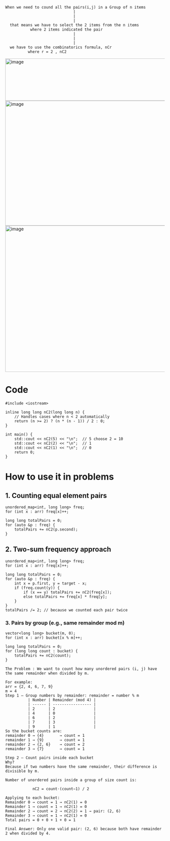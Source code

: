 ```
When we need to cound all the pairs(i,j) in a Group of n items
                              |
                              |
                              |
  that means we have to select the 2 items from the n items
           where 2 items indicated the pair
                              |
                              |
                              |
  we have to use the combinatorics formula, nCr
          where r = 2 , nC2
```

<img width="773" height="133" alt="image" src="https://github.com/user-attachments/assets/e642bbbb-cad4-4f9e-8071-9ab464f01862" />

<img width="740" height="393" alt="image" src="https://github.com/user-attachments/assets/37eff08f-83f2-4c3a-9783-44864b6d0073" />
<img width="553" height="461" alt="image" src="https://github.com/user-attachments/assets/0d16e45d-69ec-42bc-a634-ab7843fb0c20" />


# Code
```
#include <iostream>

inline long long nC2(long long n) {
    // Handles cases where n < 2 automatically
    return (n >= 2) ? (n * (n - 1)) / 2 : 0;
}

int main() {
    std::cout << nC2(5) << "\n";  // 5 choose 2 = 10
    std::cout << nC2(2) << "\n";  // 1
    std::cout << nC2(1) << "\n";  // 0
    return 0;
}

```

# How to use it in problems
## 1. Counting equal element pairs
```
unordered_map<int, long long> freq;
for (int x : arr) freq[x]++;

long long totalPairs = 0;
for (auto &p : freq) {
    totalPairs += nC2(p.second);
}
```

## 2. Two-sum frequency approach
```
unordered_map<int, long long> freq;
for (int x : arr) freq[x]++;

long long totalPairs = 0;
for (auto &p : freq) {
    int x = p.first, y = target - x;
    if (freq.count(y)) {
        if (x == y) totalPairs += nC2(freq[x]);
        else totalPairs += freq[x] * freq[y];
    }
}
totalPairs /= 2; // because we counted each pair twice
```

### 3. Pairs by group (e.g., same remainder mod m)
```
vector<long long> bucket(m, 0);
for (int x : arr) bucket[x % m]++;

long long totalPairs = 0;
for (long long count : bucket) {
    totalPairs += nC2(count);
}

The Problem : We want to count how many unordered pairs (i, j) have the same remainder when divided by m.

For example:
arr = {2, 4, 6, 7, 9}
m = 4
Step 1 — Group numbers by remainder: remainder = number % m
          | Number | Remainder (mod 4) |
          | ------ | ----------------- |
          | 2      | 2                 |
          | 4      | 0                 |
          | 6      | 2                 |
          | 7      | 3                 |
          | 9      | 1                 |
So the bucket counts are:
remainder 0 → {4}       → count = 1
remainder 1 → {9}       → count = 1
remainder 2 → {2, 6}    → count = 2
remainder 3 → {7}       → count = 1

Step 2 — Count pairs inside each bucket
Why?
Because if two numbers have the same remainder, their difference is divisible by m.

Number of unordered pairs inside a group of size count is:

            nC2 = count⋅(count−1) / 2

Applying to each bucket:
Remainder 0 → count = 1 → nC2(1) = 0
Remainder 1 → count = 1 → nC2(1) = 0
Remainder 2 → count = 2 → nC2(2) = 1 → pair: (2, 6)
Remainder 3 → count = 1 → nC2(1) = 0
Total pairs = 0 + 0 + 1 + 0 = 1

Final Answer: Only one valid pair: (2, 6) because both have remainder 2 when divided by 4.
```

​

 
